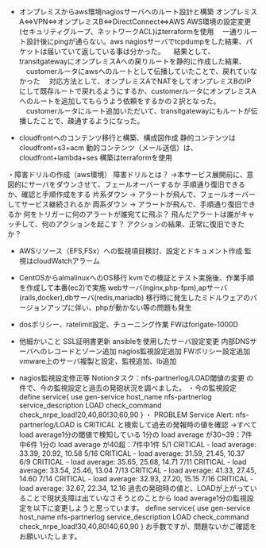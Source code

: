 * オンプレミスからaws環境nagiosサーバへのルート設計と構築
  オンプレミスA⇔VPN⇔オンプレミスB⇔DirectConnect⇔AWS
  AWS環境の設定変更(セキュリティグループ、ネットワークACL)はterraformを使用
　一通りルート設計後にpingが通らない。aws nagiosサーバでtcpdumpをした結果、パケットは届いていて返している事は分かった。
　結果として、transitgatewayにオンプレミスAへの戻りルートを静的に作成した結果、
　customerルータにawsへのルートとして伝播していたことで、戻れていなかった
　対応方法として、オンプレミスAでNATをしてオンプレミスBのIPにして既存ルートで戻れるようにするか、customerルータにオンプレミスAへのルートを追加してもらうよう依頼をするかの２択となった。
　customerルータにルート追加いただいて、transitgatewayにもルートが伝播したことで、疎通するようになった。


* cloudfrontへのコンテンツ移行と構築、構成図作成
静的コンテンツはcloudfront+s3+acm
動的コンテンツ（メール送信）は、cloudfront+lambda+ses
構築はterraformを使用

・障害ドリルの作成（aws環境）
障害ドリルとは？
→本サービス展開前に、意図的にサーバをダウンさせて、フェールオーバーするか
 手順通り復旧できるか、確認と手順作成をする
片系ダウン -> アラートが飛んで、フェールオーバーしてサービス継続されるか
両系ダウン -> アラートが飛んで、手順通り復旧できるか
何をトリガーに何のアラートが誰宛てに飛ぶ？
飛んだアラートは誰がキャッチして、何のアクションを起こす？
アクションの結果、正常に復旧できたか？

* AWSリソース（EFS,FSx）への監視項目検討、設定とドキュメント作成
監視はcloudWatchアラーム

* CentOSからalmalinuxへのOS移行
kvmでの検証とテスト実施後、作業手順を作成して本番(ec2)で実施
webサーバ(nginx,php-fpm),apサーバ(rails,docker),dbサーバ(redis,mariadb)
移行時に発生したミドルウェアのバージョンアップに伴い、phpが動かない等の問題も発生

* dosポリシー、ratelimit設定、チューニング作業
FWはforigate-1000D

* 他細かいこと
SSL証明書更新
ansibleを使用したサーバ設定変更
内部DNSサーバへのレコードとゾーン追加
nagios監視設定追加
FWポリシー設定追加
vmware上のサーバ複製と設定、監視追加、lb追加

* nagios監視設定修正等
Notionタスク：nfs-partnerlog/LOAD閾値の変更 の件で、今の監視設定と過去の発砲状況を調べました。
・今の監視設定
define service{
        use                             gen-service
        host_name                       nfs-partnerlog
        service_description             LOAD
        check_command                   check_nrpe_load!20,40,80!30,60,90
        }
・ PROBLEM Service Alert: nfs-partnerlog/LOAD is CRITICAL と検索して過去の発報時の値を確認
→すべてload average1分の閾値で検知している
1分の load average が30~39：7件中6件
1分の load average が40超：7件中1件
5/1 CRITICAL - load average: 33.39, 20.92, 10.58
5/16 CRITICAL - load average: 31.59, 21.45, 10.37
6/9 CRITICAL - load average: 35.65, 25.68, 14.71
7/11 CRITICAL - load average: 33.54, 25.46, 13.04
7/13 CRITICAL - load average: 41.33, 27.45, 14.60
7/14 CRITICAL - load average: 32.93, 27.20, 15.15
7/16 CRITICAL - load average: 32.67, 22.34, 12.16
過去の発砲時の値と、LOADが上がっていることで現状支障は出ていなさそうとのことから
load average1分の監視設定を以下に変更しようと思っています。
define service{
        use                             gen-service
        host_name                       nfs-partnerlog
        service_description             LOAD
        check_command                   check_nrpe_load!30,40,80!40,60,90
        }
お手数ですが、問題ないかご確認をお願いいたします。
































